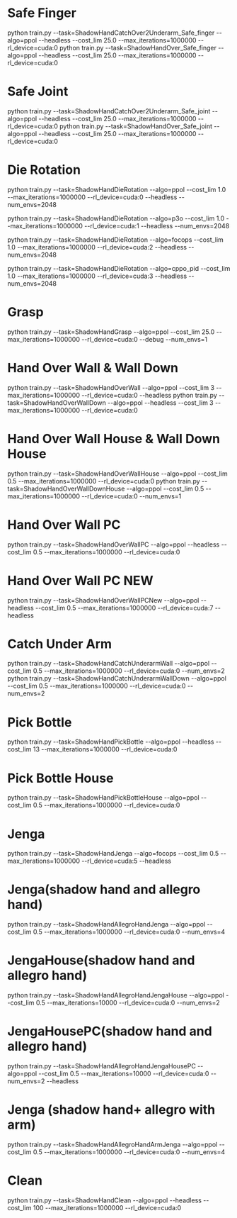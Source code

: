 # Safe Finger
python train.py --task=ShadowHandCatchOver2Underarm_Safe_finger --algo=ppol --headless --cost_lim 25.0 --max_iterations=1000000 --rl_device=cuda:0
python train.py --task=ShadowHandOver_Safe_finger --algo=ppol --headless --cost_lim 25.0 --max_iterations=1000000 --rl_device=cuda:0  
# Safe Joint
python train.py --task=ShadowHandCatchOver2Underarm_Safe_joint --algo=ppol --headless --cost_lim 25.0 --max_iterations=1000000 --rl_device=cuda:0
python train.py --task=ShadowHandOver_Safe_joint --algo=ppol --headless --cost_lim 25.0 --max_iterations=1000000 --rl_device=cuda:0

# Die Rotation
python train.py --task=ShadowHandDieRotation --algo=ppol --cost_lim 1.0 --max_iterations=1000000 --rl_device=cuda:0 --headless  --num_envs=2048  

python train.py --task=ShadowHandDieRotation --algo=p3o --cost_lim 1.0 --max_iterations=1000000 --rl_device=cuda:1 --headless  --num_envs=2048  

python train.py --task=ShadowHandDieRotation --algo=focops --cost_lim 1.0 --max_iterations=1000000 --rl_device=cuda:2 --headless  --num_envs=2048  

python train.py --task=ShadowHandDieRotation --algo=cppo_pid --cost_lim 1.0 --max_iterations=1000000 --rl_device=cuda:3  --headless  --num_envs=2048  

# Grasp
python train.py --task=ShadowHandGrasp --algo=ppol --cost_lim 25.0 --max_iterations=1000000 --rl_device=cuda:0 --debug --num_envs=1


# Hand Over Wall & Wall Down
python train.py --task=ShadowHandOverWall --algo=ppol --cost_lim 3 --max_iterations=1000000 --rl_device=cuda:0 --headless
python train.py --task=ShadowHandOverWallDown --algo=ppol --headless --cost_lim 3 --max_iterations=1000000 --rl_device=cuda:0

# Hand Over Wall House & Wall Down House
python train.py --task=ShadowHandOverWallHouse --algo=ppol --cost_lim 0.5 --max_iterations=1000000 --rl_device=cuda:0
python train.py --task=ShadowHandOverWallDownHouse --algo=ppol --cost_lim 0.5 --max_iterations=1000000 --rl_device=cuda:0 --num_envs=1
# Hand Over Wall PC
python train.py --task=ShadowHandOverWallPC --algo=ppol --headless --cost_lim 0.5 --max_iterations=1000000 --rl_device=cuda:0
# Hand Over Wall PC NEW
python train.py --task=ShadowHandOverWallPCNew --algo=ppol --headless --cost_lim 0.5 --max_iterations=1000000 --rl_device=cuda:7 --headless
# Catch Under Arm
python train.py --task=ShadowHandCatchUnderarmWall --algo=ppol --cost_lim 0.5 --max_iterations=1000000 --rl_device=cuda:0 --num_envs=2 
python train.py --task=ShadowHandCatchUnderarmWallDown --algo=ppol --cost_lim 0.5 --max_iterations=1000000 --rl_device=cuda:0 --num_envs=2 
# Pick Bottle
python train.py --task=ShadowHandPickBottle --algo=ppol --headless --cost_lim 13 --max_iterations=1000000 --rl_device=cuda:0
# Pick Bottle House
python train.py --task=ShadowHandPickBottleHouse --algo=ppol --cost_lim 0.5 --max_iterations=1000000 --rl_device=cuda:0
# Jenga
python train.py --task=ShadowHandJenga --algo=focops --cost_lim 0.5 --max_iterations=1000000 --rl_device=cuda:5 --headless
# Jenga(shadow hand and allegro hand)
python train.py --task=ShadowHandAllegroHandJenga --algo=ppol --cost_lim 0.5 --max_iterations=1000000 --rl_device=cuda:0 --num_envs=4 
# JengaHouse(shadow hand and allegro hand)
python train.py --task=ShadowHandAllegroHandJengaHouse --algo=ppol --cost_lim 0.5 --max_iterations=10000 --rl_device=cuda:0 --num_envs=2

# JengaHousePC(shadow hand and allegro hand)
python train.py --task=ShadowHandAllegroHandJengaHousePC --algo=ppol --cost_lim 0.5 --max_iterations=10000 --rl_device=cuda:0 --num_envs=2 --headless

# Jenga (shadow hand+ allegro with arm)
python train.py --task=ShadowHandAllegroHandArmJenga --algo=ppol --cost_lim 0.5 --max_iterations=1000000 --rl_device=cuda:0 --num_envs=4

# Clean
python train.py --task=ShadowHandClean --algo=ppol --headless --cost_lim 100 --max_iterations=1000000 --rl_device=cuda:0

